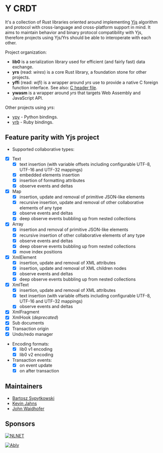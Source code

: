 # Y CRDT

It's a collection of Rust libraries oriented around implementing [Yjs](https://yjs.dev/) algorithm and protocol with cross-language and cross-platform support in mind. It aims to maintain behavior and binary protocol compatibility with Yjs, therefore projects using Yjs/Yrs should be able to interoperate with each other.

Project organization:

- **lib0** is a serialization library used for efficient (and fairly fast) data exchange.
- **yrs** (read: *wires*) is a core Rust library, a foundation stone for other projects.
- **yffi** (read: *wifi*) is a wrapper around *yrs* use to provide a native C foreign function interface. See also: [C header file](https://github.com/y-crdt/y-crdt/blob/main/tests-ffi/include/libyrs.h).
- **ywasm** is a wrapper around *yrs* that targets Web Assembly and JavaScript API.

Other projects using *yrs*:

- [ypy](https://github.com/y-crdt/ypy) - Python bindings.
- [yrb](https://github.com/y-crdt/yrb) - Ruby bindings.

## Feature parity with Yjs project

-  Supported collaborative types:
  - [x] Text
    - [x] text insertion (with variable offsets including configurable UTF-8, UTF-16 and UTF-32 mappings)
    - [x] embedded elements insertion
    - [x] insertion of formatting attributes
    - [x] observe events and deltas
  - [x] Map
    - [x] insertion, update and removal of primitive JSON-like elements
    - [x] recursive insertion, update and removal of other collaborative elements of any type
    - [x] observe events and deltas
    - [x] deep observe events bubbling up from nested collections
  - [x] Array
    - [x] insertion and removal of primitive JSON-like elements
    - [x] recursive insertion of other collaborative elements of any type
    - [x] observe events and deltas
    - [x] deep observe events bubbling up from nested collections
    - [x] move index positions
  - [x] XmlElement
    - [x] insertion, update and removal of XML attributes
    - [x] insertion, update and removal of XML children nodes
    - [x] observe events and deltas
    - [x] deep observe events bubbling up from nested collections
  - [x] XmlText
    - [x] insertion, update and removal of XML attributes
    - [x] text insertion (with variable offsets including configurable UTF-8, UTF-16 and UTF-32 mappings)
    - [x] observe events and deltas
  - [x] XmlFragment
  - [x] XmlHook (*deprecated*)
  - [x] Sub documents
  - [x] Transaction origin
  - [x] Undo/redo manager
- Encoding formats:
  - [x] lib0 v1 encoding
  - [x] lib0 v2 encoding
- Transaction events:
  - [x] on event update
  - [x] on after transaction

## Maintainers

- [Bartosz Sypytkowski](https://github.com/Horusiath)
- [Kevin Jahns](https://github.com/dmonad)
- [John Waidhofer](https://github.com/Waidhoferj)

## Sponsors

[![NLNET](https://nlnet.nl/image/logo_nlnet.svg)](https://nlnet.nl/)

[![Ably](https://ably.com/assets/ably_ui/core/images/ably-logo-ad51bb21f40afd34a70df857594d6b7b84f6ceca0518f1d4d94e2b9579486351.png)](https://ably.com/)